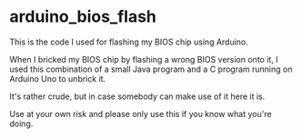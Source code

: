 arduino_bios_flash
==================

This is the code I used for flashing my BIOS chip using Arduino.

When I bricked my BIOS chip by flashing a wrong BIOS version onto it, I used this combination of a small Java program
and a C program running on Arduino Uno to unbrick it.

It's rather crude, but in case somebody can make use of it here it is.

Use at your own risk and please only use this if you know what you're doing.
